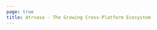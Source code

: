 ```yaml
---
page: true
title: Atrvasa - The Growing Cross-Platform Ecosystem
---
```


<script setup>
import Home from '@theme/components/Home.vue'
</script>

<Home />

